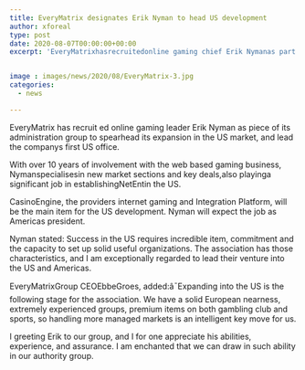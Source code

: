 ```yaml
---
title: EveryMatrix designates Erik Nyman to head US development
author: xforeal 
type: post
date: 2020-08-07T00:00:00+00:00
excerpt: 'EveryMatrixhasrecruitedonline gaming chief Erik Nymanas part ofits initiative group tospearheaditsexpansion in the US market, and lead thecompanys first US office '


image : images/news/2020/08/EveryMatrix-3.jpg
categories:
  - news

---
```

EveryMatrix<span data-contrast="none" /> <span data-contrast="none">has </span><span data-contrast="none">recruit </span><span data-contrast="none">ed </span><span data-contrast="none">online gaming leader Erik Nyman </span><span data-contrast="none">as piece of </span><span data-contrast="none">its administration group to </span><span data-contrast="none">spearhead </span><span data-contrast="none">its </span><span data-contrast="none">expansion in the US market, and lead the </span><span data-contrast="none">companys first US office. </span><span data-contrast="none" />

<span data-contrast="none">With over 10 years of involvement with the web based gaming business, Nymanspecialisesin new market sections and key deals,also playinga significant job in establishingNetEntin the US. </span><span data-ccp-props="{" />

<span data-contrast="none">CasinoEngine, the providers internet gaming and Integration Platform, will be the main item for the US development. Nyman will expect the job as Americas president. </span>

<span data-contrast="none">Nyman stated: Success in the US requires incredible item, commitment and the capacity to set up solid useful organizations. The association has those characteristics, and I am exceptionally regarded to lead their venture into the US and Americas. </span>

<span data-contrast="none">EveryMatrixGroup CEOEbbeGroes, added:â¯Expanding into the US is the following stage for the association. We have a solid European nearness, extremely experienced groups, premium items on both gambling club and sports, so handling more managed markets is an intelligent key move for us. </span>

<span data-contrast="none">I greeting Erik to our group, and I for one appreciate his abilities, experience, and assurance. I am enchanted that we can draw in such ability in our authority group. </span>